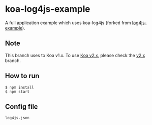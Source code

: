 # koa-log4js-example
A full application example which uses koa-log4js (forked from [log4js-example](https://github.com/nomiddlename/log4js-example)).

## Note
This branch uses to Koa v1.x.
To use [Koa v2.x](https://github.com/koajs/koa/tree/v2.x), please check the [v2.x](https://github.com/dominhhai/koa-log4js-example/tree/v2.x) branch.

## How to run
```
$ npm install
$ npm start
```

## Config file
`log4js.json`